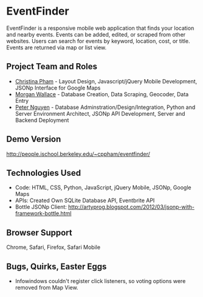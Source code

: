EventFinder
============
EventFinder is a responsive mobile web application that finds your location and nearby events. Events can be added, edited, or scraped from other websites. Users can search for events by keyword, location, cost, or title. Events are returned via map or list view.

## Project Team and Roles
* [Christina Pham](http://www.microcake.org) - Layout Design, Javascript/jQuery Mobile Development, JSONp Interface for Google Maps  
* [Morgan Wallace]() - Database Creation, Data Scraping, Geocoder, Data Entry
* [Peter Nguyen](http://www.petertnguyen.com) - Database Adminstration/Design/Integration, Python and Server Environment Architect, JSONp API Development, Server and Backend Deployment

## Demo Version
http://people.ischool.berkeley.edu/~cppham/eventfinder/

## Technologies Used
* Code: HTML, CSS, Python, JavaScript, jQuery Mobile, JSONp, Google Maps
* APIs: Created Own SQLite Database API, Eventbrite API
* Bottle JSONp Client: http://artyprog.blogspot.com/2012/03/jsonp-with-framework-bottle.html

## Browser Support
Chrome, Safari, Firefox, Safari Mobile

## Bugs, Quirks, Easter Eggs
* Infowindows couldn't register click listeners, so voting options were removed from Map View. 
